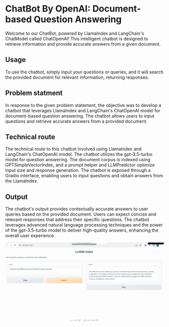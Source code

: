 # ChatBot By OpenAI: Document-based Question Answering

Welcome to our ChatBot, powered by LlamaIndex and LangChain's ChatModel called ChatOpenAI! This intelligent chatbot is designed to retrieve information and provide accurate answers from a given document. 

## Usage
To use the chatbot, simply input your questions or queries, and it will search the provided document for relevant information, returning responses.

## Problem statment

In response to the given problem statement, the objective was to develop a chatbot that leverages LlamaIndex and LangChain's ChatOpenAI model for document-based question answering. The chatbot allows users to input questions and retrieve accurate answers from a provided document.

## Technical route

The technical route to this chatbot involved using LlamaIndex and LangChain's ChatOpenAI model. The chatbot utilizes the gpt-3.5-turbo model for question answering. The document corpus is indexed using GPTSimpleVectorIndex, and a prompt helper and LLMPredictor optimize input size and response generation. The chatbot is exposed through a Gradio interface, enabling users to input questions and obtain answers from the LlamaIndex.

## Output

The chatbot's output provides contextually accurate answers to user queries based on the provided document. Users can expect concise and relevant responses that address their specific questions. The chatbot leverages advanced natural language processing techniques and the power of the gpt-3.5-turbo model to deliver high-quality answers, enhancing the overall user experience.

![Chatbot-using-OpenAi](openAI.png)